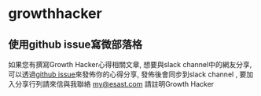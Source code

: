 # growthhacker

## 使用github issue寫微部落格
如果您有撰寫Growth Hacker心得相關文章, 想要與slack channel中的網友分享, 可以透過[github issue](https://github.com/softnshare/growthhacker/issues)來發佈你的心得分享, 發佈後會同步到slack channel , 要加入分享行列請來信與我聯絡 my@esast.com 請註明Growth Hacker
